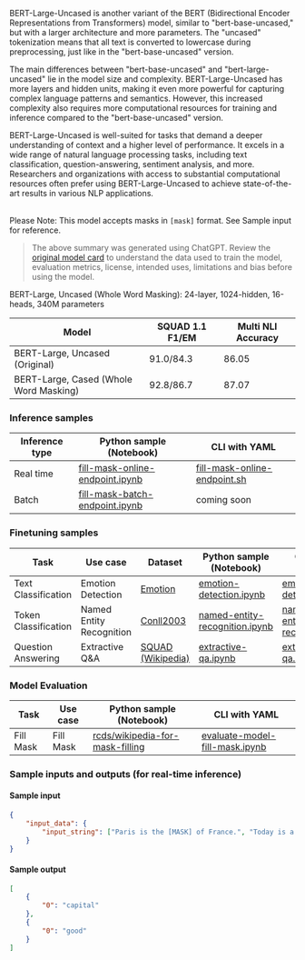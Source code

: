 BERT-Large-Uncased is another variant of the BERT (Bidirectional Encoder Representations from Transformers) model, similar to "bert-base-uncased," but with a larger architecture and more parameters. The "uncased" tokenization means that all text is converted to lowercase during preprocessing, just like in the "bert-base-uncased" version.

The main differences between "bert-base-uncased" and "bert-large-uncased" lie in the model size and complexity. BERT-Large-Uncased has more layers and hidden units, making it even more powerful for capturing complex language patterns and semantics. However, this increased complexity also requires more computational resources for training and inference compared to the "bert-base-uncased" version.

BERT-Large-Uncased is well-suited for tasks that demand a deeper understanding of context and a higher level of performance. It excels in a wide range of natural language processing tasks, including text classification, question-answering, sentiment analysis, and more. Researchers and organizations with access to substantial computational resources often prefer using BERT-Large-Uncased to achieve state-of-the-art results in various NLP applications.

<br>Please Note: This model accepts masks in `[mask]` format. See Sample input for reference. 
> The above summary was generated using ChatGPT. Review the <a href="https://huggingface.co/bert-large-uncased" target="_blank">original model card</a> to understand the data used to train the model, evaluation metrics, license, intended uses, limitations and bias before using the model.

BERT-Large, Uncased (Whole Word Masking): 24-layer, 1024-hidden, 16-heads, 340M parameters

|      Model                             | SQUAD 1.1 F1/EM  | Multi NLI Accuracy  |
|----------------------------------------|------------------|---------------------|
|BERT-Large, Uncased (Original)           |   91.0/84.3     |  86.05              |
|BERT-Large, Cased (Whole Word Masking)  |    92.8/86.7     |  87.07              |


### Inference samples

Inference type|Python sample (Notebook)|CLI with YAML
|--|--|--|
Real time|<a href="https://aka.ms/azureml-infer-online-sdk-fill-mask" target="_blank">fill-mask-online-endpoint.ipynb</a>|<a href="https://aka.ms/azureml-infer-online-cli-fill-mask" target="_blank">fill-mask-online-endpoint.sh</a>
Batch |<a href="https://aka.ms/azureml-infer-batch-sdk-fill-mask" target="_blank">fill-mask-batch-endpoint.ipynb</a>| coming soon


### Finetuning samples

Task|Use case|Dataset|Python sample (Notebook)|CLI with YAML
|--|--|--|--|--|
Text Classification|Emotion Detection|<a href="https://huggingface.co/datasets/dair-ai/emotion" target="_blank">Emotion</a>|<a href="https://aka.ms/azureml-ft-sdk-emotion-detection" target="_blank">emotion-detection.ipynb</a>|<a href="https://aka.ms/azureml-ft-cli-emotion-detection" target="_blank">emotion-detection.sh</a>
Token Classification|Named Entity Recognition|<a href="https://huggingface.co/datasets/conll2003" target="_blank">Conll2003</a>|<a href="https://aka.ms/azureml-ft-sdk-token-classification" target="_blank">named-entity-recognition.ipynb</a>|<a href="https://aka.ms/azureml-ft-cli-token-classification" target="_blank">named-entity-recognition.sh</a>
Question Answering|Extractive Q&A|<a href="https://huggingface.co/datasets/squad" target="_blank">SQUAD (Wikipedia)</a>|<a href="https://aka.ms/azureml-ft-sdk-extractive-qa" target="_blank">extractive-qa.ipynb</a>|<a href="https://aka.ms/azureml-ft-cli-extractive-qa" target="_blank">extractive-qa.sh</a>


### Model Evaluation

Task|Use case|Python sample (Notebook)|CLI with YAML
|--|--|--|--|
Fill Mask|Fill Mask|<a href="https://huggingface.co/datasets/rcds/wikipedia-for-mask-filling" target="_blank">rcds/wikipedia-for-mask-filling</a>|<a href="https://aka.ms/azureml-eval-sdk-fill-mask/" target="_blank">evaluate-model-fill-mask.ipynb</a>|<a href="https://aka.ms/azureml-eval-cli-fill-mask/" target="_blank">evaluate-model-fill-mask.yml</a>


### Sample inputs and outputs (for real-time inference)

#### Sample input
```json
{
    "input_data": {
        "input_string": ["Paris is the [MASK] of France.", "Today is a [MASK] day!"]
    }
}
```

#### Sample output
```json
[
    {
        "0": "capital"
    },
    {
        "0": "good"
    }
]
```
